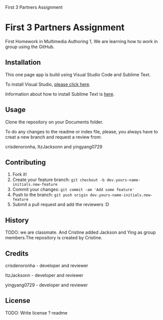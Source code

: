 First 3 Partners Assignment
<snippet>
  <content>
# First 3 Partners Assignment
First Homework in Multimedia Authoring 1, We are learning how to work in group using the GitHub.

## Installation
<p>This one page app is build using Visual Studio Code and Sublime Text.</p>
<p>To install Visual Studio, <a href="https://code.visualstudio.com/">please click here</a>.</p>
<p>Information about how to install Sublime Text is  <a href="https://www.sublimetext.com/">here</a>.</p>

## Usage
<p>Clone the repository on your Documents folder.</p>
<p>To do any changes to the readme or index file, please, you always have to creat a new branch and request a review from:</p> 
<p>crisdenoronha, ItzJacksonn and yingyang0729</p>

## Contributing
1. Fork it!
2. Create your feature branch: `git checkout -b dev.yours-name-initials.new-feature`
3. Commit your changes: `git commit -am 'Add some feature'`
4. Push to the branch: `git push origin dev.yours-name-initials.new-feature`
5. Submit a pull request and add the reviewers :D

## History
TODO: we are classmate. And Cristine added Jackson and Ying as group members.The repository is created by Cristine. 

## Credits
<p>crisdenoronha - developer and reviewer</p>
<p>ItzJacksonn - developer and reviewer</p>
<p>yingyang0729 - developer and reviewer</p>

## License
TODO: Write license ?
</content>
  <tabTrigger>readme</tabTrigger>
</snippet>


